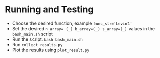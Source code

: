 # Running and Testing

- Choose the desired function, example `func_str='Levin1'`
- Set the desired `n_array= (_) b_array=(_) s_array=(_)` values in the `bash_main.sh` script
- Run the script. `bash bash_main.sh`
- Run `collect_results.py`
- Plot the results using `plot_result.py`
